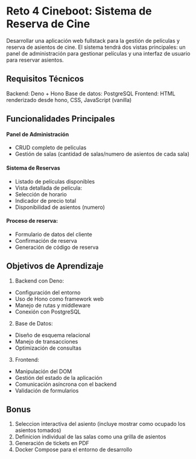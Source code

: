 # Reto 4 Cineboot: Sistema de Reserva de Cine

Desarrollar una aplicación web fullstack para la gestión de películas y reserva de asientos de cine. El sistema tendrá dos vistas principales: un panel de administración para gestionar películas y una interfaz de usuario para reservar asientos.

## Requisitos Técnicos
Backend: Deno + Hono
Base de datos: PostgreSQL
Frontend: HTML renderizado desde hono, CSS, JavaScript (vanilla)

## Funcionalidades Principales

#### Panel de Administración

- CRUD completo de películas
- Gestión de salas (cantidad de salas/numero de asientos de cada sala)

#### Sistema de Reservas

- Listado de películas disponibles
- Vista detallada de película:
- Selección de horario
- Indicador de precio total
- Disponibilidad de asientos (numero)

#### Proceso de reserva:

- Formulario de datos del cliente
- Confirmación de reserva
- Generación de código de reserva

## Objetivos de Aprendizaje

1. Backend con Deno:
- Configuración del entorno
- Uso de Hono como framework web
- Manejo de rutas y middleware
- Conexión con PostgreSQL

2. Base de Datos:
- Diseño de esquema relacional
- Manejo de transacciones
- Optimización de consultas

3. Frontend:
- Manipulación del DOM
- Gestión del estado de la aplicación
- Comunicación asíncrona con el backend
- Validación de formularios

## Bonus

1. Seleccion interactiva del asiento (incluye mostrar como ocupado los asientos tomados)
2. Definicion individual de las salas como una grilla de asientos
3. Generación de tickets en PDF
4. Docker Compose para el entorno de desarrollo

